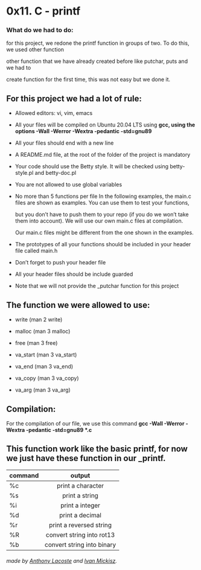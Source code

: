 # 0x11. C - printf

### What do we had to do:

for this project, we redone the printf function in groups of two. To do this, we used other function

other function that we have already created before like putchar, puts and we had to

create function for the first time, this was not easy but we done it.

## For this project we had a lot of rule:

* Allowed editors: vi, vim, emacs

* All your files will be compiled on Ubuntu 20.04 LTS using **gcc, using the options -Wall -Werror -Wextra -pedantic -std=gnu89**

* All your files should end with a new line

* A README.md file, at the root of the folder of the project is mandatory

* Your code should use the Betty style. It will be checked using betty-style.pl and betty-doc.pl

* You are not allowed to use global variables

* No more than 5 functions per file
In the following examples, the main.c files are shown as examples. You can use them to test your functions, 

    but you don’t have to push them to your repo (if you do we won’t take them into       account). We will use our own main.c files at compilation. 

    Our main.c files might be different from the one shown in the examples.


* The prototypes of all your functions should be included in your header file called main.h

* Don’t forget to push your header file

* All your header files should be include guarded

* Note that we will not provide the _putchar function for this project

## The function we were allowed to use:

* write (man 2 write)

* malloc (man 3 malloc)

* free (man 3 free)

* va_start (man 3 va_start)

* va_end (man 3 va_end)

* va_copy (man 3 va_copy)

* va_arg (man 3 va_arg)

## Compilation: 

For the compilation of our file, we use this command **gcc -Wall -Werror -Wextra -pedantic -std=gnu89 \*.c**

## This function work like the basic printf, for now we just have these function in our _printf.


| command       | output             |
| ------------- |:------------------:|
|%c             | print a character  |
| %s            | print a string     |
| %i            | print a integer    |
| %d            | print a decimal    |
| %r            | print a reversed string    |
| %R            | convert string into rot13    |
| %b           | convert string into binary    |

###### made by  [Anthony Lacoste](https://www.linkedin.com/in/anthony-lacoste-8b30b7222/) and [Ivan Mickisz](https://www.linkedin.com/in/ivan-mickisz-550222222/).